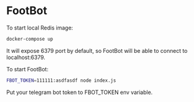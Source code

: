 FootBot
=====

To start local Redis image:
```bash
docker-compose up
```
It will expose 6379 port by default, so FootBot will be able to connect to localhost:6379.

To start FootBot:
```bash
FBOT_TOKEN=111111:asdfasdf node index.js
```

Put your telegram bot token to FBOT_TOKEN env variable.
